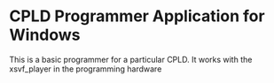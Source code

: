 # CPLD Programmer Application for Windows

This is a basic programmer for a particular CPLD.
It works with the xsvf_player in the programming hardware